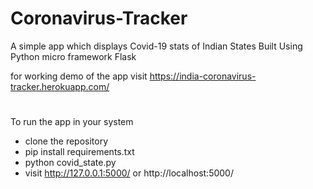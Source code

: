 # Coronavirus-Tracker
A simple app which displays Covid-19 stats of Indian States Built Using Python micro framework Flask

for working demo of the app visit https://india-coronavirus-tracker.herokuapp.com/
#
To run the app in your system
- clone the repository
- pip install requirements.txt
- python covid_state.py
- visit http://127.0.0.1:5000/ or http://localhost:5000/

